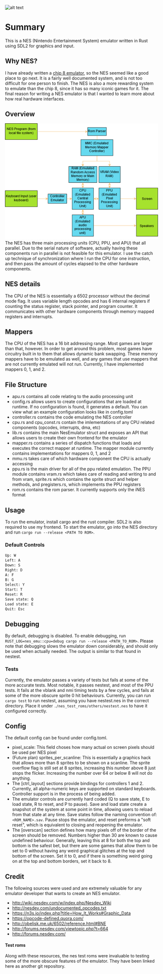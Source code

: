 ![alt text](./images/smb1.png)
# Summary
This is a NES (Nintendo Entertainment System) emulator written in Rust using SDL2 for graphics and input.

## Why NES?
I have already written a [chip 8 emulator](https://github.com/maximveligan/chip_8), so the NES seemed like a good place to go next. It is a fairly well documented system, and is not too difficult for one person to finish. The NES is also a more rewarding system to emulate than the chip 8, since it has so many iconic games for it. The final reason for writing a NES emulator is that I wanted to learn more about how real hardware interfaces.

## Overview
![alt text](./images/nes_diagram.png "NES Diagram")
The NES has three main processing units (CPU, PPU, and APU) that all parallel. Due to the serial nature of software, actually having these components run in parallel is not feasible for this emulator. I use the catch up technique of synchronization where I run the CPU for one instruction, and then pass the amount of cycles elapsed to the other hardware components.

## NES details
The CPU of the NES is essentially a 6502 processor without the decimal mode flag. It uses variable length opcodes and has 6 internal registers if counting the status register, stack pointer, and program counter. It communicates with other hardware components through memory mapped registers and interrupts.

## Mappers
The CPU of the NES has a 16 bit addressing range. Most games are larger than that, however. In order to get around this problem, most games have circuitry built in to them that allows dynamic bank swapping. These memory mappers have to be emulated as well, and any games that use mappers that are not currently emulated will not run. Currently, I have implemented mappers 0, 1, and 2.

## File Structure
- apu.rs contains all code relating to the audio processing unit
- config.rs allows users to create configurations that are loaded at runtime. If no configuration is found, it generates a default. You can view what an example configuration looks like in config.toml
- controller.rs contains the code emulating the NES controller
- cpu.rs and cpu_const.rs contain the imlementations of any CPU related components (opcodes, interrupts, dma, etc)
- lib.rs contains the main NesEmulator struct and exposes an API that allows users to create their own frontend for the emulator
- mapper.rs contains a series of dispatch functions that loads and executes the correct mapper at runtime. The mapper module currently contains implementations for mappers 0, 1, and 2
- mmu.rs takes care of which hardware component the CPU is actually accessing
- ppu.rs is the main driver for all of the ppu related emulation. The PPU module contains vram.rs which takes care of reading and writing to and from vram, sprite.rs which contains the sprite struct and helper methods, and pregisters.rs, which implements the PPU registers
- rom.rs contains the rom parser. It currently supports only the iNES format

## Usage
To run the emulator, install cargo and the rust compiler. SDL2 is also required to use my frontend. To start the emulator, go into the NES directory and run `cargo run --release <PATH TO ROM>`.

### Default Controls
```
Up: W
Left: A
Down: S
Right: D
A: F
B: G
Select: Y
Start: T
Reset: R
Save state: Q
Load state: E
Quit: Esc
```

## Debugging
By default, debugging is disabled. To enable debugging, run `RUST_LOG=nes_emu::cpu=debug cargo run --release <PATH_TO_ROM>`. Please note that debugging slows the emulator down considerably, and should only be used when actually needed. The output is similar to that found in nestest.

### Tests
Currently, the emulator passes a variety of tests but fails at some of the more accurate tests. Most notable, it passes nestest, and most of the PPU tests. It fails at the vblank and nmi timing tests by a few cycles, and fails at some of the more obscure sprite 0 hit behaviours. Currently, you can run `cargo test` to run nestest, assuming you have nestest.nes in the correct directory. Place it under `./nes_test_roms/others/nestest.nes` to have it configured correctly.

## Config
The default config can be found under config.toml.
- pixel_scale: This field choses how many actual on screen pixels should be used per NES pixel
- (Future plan) sprites_per_scanline: This is essentially a graphics hack that allows more than 8 sprites to be shown on a scanline. The sprite overflow flag is still set at 8 sprites, increasing this number above 8 just stops the flicker. Increasing the number over 64 or below 8 will not do anything.
- The [ctrl_layout] sections provide bindings for controllers 1 and 2. Currently, all alpha-numeric keys are supported on standard keyboards. Controller support is in the process of being added.
- The emulator controls are currently hard coded (Q to save state, E to load state, R to reset, and P to pause). Save and load state create a snapshot of the system at some point in time, allowing users to reload from that state at any time. Save states follow the naming convention of: `<ROM_NAME>.sav`. Pause stops the emulator, and reset preforms a "soft reset", which is equivalent to closing and reopening the emulator.
- The [overscan] section defines how many pixels off of the border of the screen should be removed. Numbers higher than 30 are known to cause undefined behaviour. Generally, leaving this at 8 for both the top and bottom is the safest bet, but there are some games that allow them to be set to 0 without having any weird graphical glitches at the top and bottom of the screen. Set it to 0, and if there is something weird going on at the top and bottom borders, set it back to 8.

## Credit
The following sources were used and are extremely valuable for any emulator developer that wants to create an NES emulator.
- http://wiki.nesdev.com/w/index.php/Nesdev_Wiki
- http://nesdev.com/undocumented_opcodes.txt
- https://n3s.io/index.php?title=How_It_Works#Graphic_Data
- https://opcode-defined.quora.com/
- http://obelisk.me.uk/6502/reference.html#BNE
- http://forums.nesdev.com/viewtopic.php?t=664
- http://forums.nesdev.com/
#### Test roms
Along with these resources, the nes test roms were invaluable to testing some of the more obscure features of the emulator. They have been linked here as another git repository.
